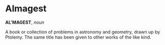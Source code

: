 # Almagest

**AL'MAGEST**, _noun_

A book or collection of problems in astronomy and geometry, drawn up by Ptolemy. The same title has been given to other works of the like kind.